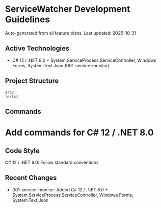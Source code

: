 ﻿# ServiceWatcher Development Guidelines

Auto-generated from all feature plans. Last updated: 2025-10-31

## Active Technologies

- C# 12 / .NET 8.0 + System.ServiceProcess.ServiceController, Windows Forms, System.Text.Json (001-service-monitor)

## Project Structure

```text
src/
tests/
```

## Commands

# Add commands for C# 12 / .NET 8.0

## Code Style

C# 12 / .NET 8.0: Follow standard conventions

## Recent Changes

- 001-service-monitor: Added C# 12 / .NET 8.0 + System.ServiceProcess.ServiceController, Windows Forms, System.Text.Json

<!-- MANUAL ADDITIONS START -->
<!-- MANUAL ADDITIONS END -->
